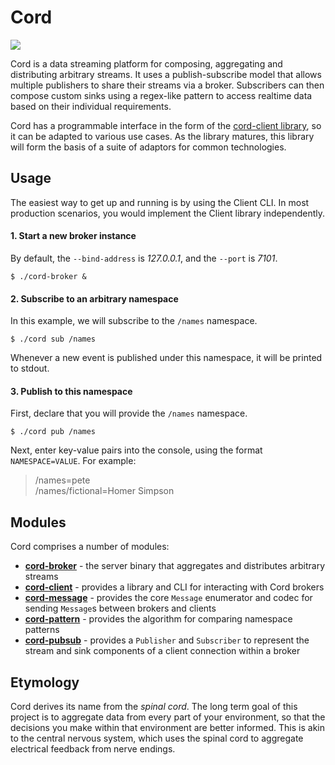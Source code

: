 # Cord

![](https://github.com/cord-proj/cord/workflows/CI/badge.svg)

Cord is a data streaming platform for composing, aggregating and distributing arbitrary
streams. It uses a publish-subscribe model that allows multiple publishers to share their
streams via a broker. Subscribers can then compose custom sinks using a regex-like
pattern to access realtime data based on their individual requirements.

Cord has a programmable interface in the form of the [cord-client library](cord-client/),
so it can be adapted to various use cases. As the library matures, this library will form
the basis of a suite of adaptors for common technologies.

## Usage

The easiest way to get up and running is by using the Client CLI. In most production
scenarios, you would implement the Client library independently.

#### 1. Start a new broker instance

By default, the `--bind-address` is _127.0.0.1_, and the `--port` is _7101_.

    $ ./cord-broker &

#### 2. Subscribe to an arbitrary namespace

In this example, we will subscribe to the `/names` namespace.

    $ ./cord sub /names

Whenever a new event is published under this namespace, it will be printed to stdout.

#### 3. Publish to this namespace

First, declare that you will provide the `/names` namespace.

    $ ./cord pub /names

Next, enter key-value pairs into the console, using the format `NAMESPACE=VALUE`. For
example:

> /names=pete  
> /names/fictional=Homer Simpson

## Modules

Cord comprises a number of modules:

-   **[cord-broker](cord-broker/)** - the server binary that aggregates and distributes
    arbitrary streams
-   **[cord-client](cord-client/)** - provides a library and CLI for interacting with
    Cord brokers
-   **[cord-message](cord-message/)** - provides the core `Message` enumerator and codec
    for sending `Message`s between brokers and clients
-   **[cord-pattern](cord-pattern/)** - provides the algorithm for comparing namespace
    patterns
-   **[cord-pubsub](cord-pubsub/)** - provides a `Publisher` and `Subscriber` to
    represent the stream and sink components of a client connection within a broker

## Etymology

Cord derives its name from the _spinal cord_. The long term goal of this project is to
aggregate data from every part of your environment, so that the decisions you make within
that environment are better informed. This is akin to the central nervous system, which
uses the spinal cord to aggregate electrical feedback from nerve endings.
